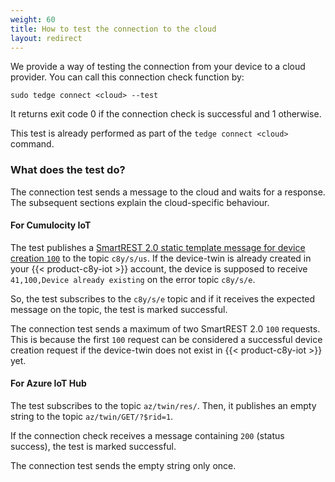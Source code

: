 ```yaml
---
weight: 60
title: How to test the connection to the cloud
layout: redirect
---
```


We provide a way of testing the connection from your device to a cloud provider.
You can call this connection check function by:

```shell
sudo tedge connect <cloud> --test
```

It returns exit code 0 if the connection check is successful and 1 otherwise.

This test is already performed as part of the `tedge connect <cloud>` command.

### What does the test do?

The connection test sends a message to the cloud and waits for a response.
The subsequent sections explain the cloud-specific behaviour.

#### For Cumulocity IoT

The test publishes a [SmartREST 2.0 static template message for device creation `100`](/device-sdk/mqtt/#a-nameinventory-templatesinventory-templates-1xxa) to the topic `c8y/s/us`.
If the device-twin is already created in your {{< product-c8y-iot >}} account,
the device is supposed to receive `41,100,Device already existing` on the error topic `c8y/s/e`.

So, the test subscribes to the `c8y/s/e` topic and if it receives the expected message on the topic, the test is marked successful.

The connection test sends a maximum of two SmartREST 2.0 `100` requests.
This is because the first `100` request can be considered a successful device creation request if the device-twin does not exist in {{< product-c8y-iot >}} yet.

#### For Azure IoT Hub

The test subscribes to the topic `az/twin/res/`.
Then, it publishes an empty string to the topic `az/twin/GET/?$rid=1`.

If the connection check receives a message containing `200` (status success), the test is marked successful.

The connection test sends the empty string only once.
